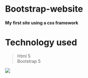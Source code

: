 # Bootstrap-website
#### My first site using a css framework
# Technology used

> Html 5 <br>
> Bootstrap 5

<img src="imagens/Capturas de Tela/Captura de Tela(29)">

